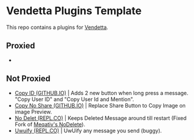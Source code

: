 # Vendetta Plugins Template
This repo contains a plugins for [Vendetta](https://github.com/vendetta-mod/Vendetta).

## Proxied
- 

## Not Proxied
- [Copy ID (GITHUB.IO)](https://Angelix1.github.io/V9_vendetta/copyId) | Adds 2 new button when long press a message. "Copy User ID" and "Copy User Id and Mention".
- [Copy No Share (GITHUB.IO)](https://Angelix1.github.io/V9_vendetta/copy-no-share) | Replace Share Button to Copy Image on image Preview.
- [No Delet (REPL.CO)](https://c.coder9715.repl.co/plugin/nodelet) | Keeps Deleted Message around till restart (Fixed Fork of [Meqativ's NoDelete](https://github.com/Meqativ/dumsane/tree/master/plugins/NoDelete)).
- [Uwuify (REPL.CO)](https://c.coder9715.repl.co/plugin/uwuify) | UwUify any message you send (buggy).
